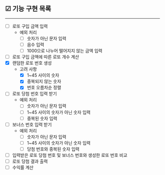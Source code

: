 ## ☑ 기능 구현 목록

---

- [ ] 로또 구입 금액 입력
    - 예외 처리
        - [ ] 숫자가 아닌 문자 입력
        - [ ] 음수 입력
        - [ ] 1000으로 나누어 떨어지지 않는 금액 입력
- [ ] 로또 구입 금액에 따른 로또 개수 계산
- [x] 랜덤한 로또 번호 생성
    - 고려 사항
        - [x] 1~45 사이의 숫자
        - [x] 중복되지 않는 숫자
        - [x] 번호 오름차순 정렬
- [ ] 로또 당첨 번호 입력 받기
    - 예외 처리
        - [ ] 숫자가 아닌 문자 입력
        - [ ] 1~45 사이의 숫자가 아닌 숫자 입력
        - [ ] 중복된 숫자 입력
- [ ] 보너스 번호 입력 받기
    - 예외 처리
        - [ ] 숫자가 아닌 문자 입력
        - [ ] 1~45 사이의 숫자가 아닌 숫자 입력
        - [ ] 당첨 번호와 중복된 숫자 입력
- [ ] 입력받은 로또 당첨 번호 및 보너스 번호와 생성한 로또 번호 비교
- [ ] 로또 당첨 결과 출력
- [ ] 수익률 계산

